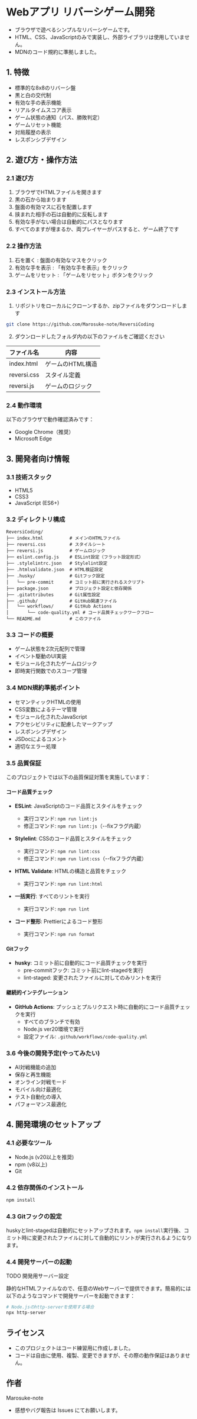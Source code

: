# Webアプリ リバーシゲーム開発

- ブラウザで遊べるシンプルなリバーシゲームです。
- HTML、CSS、JavaScriptのみで実装し、外部ライブラリは使用していません。
- MDNのコード規約に準拠しました。

## 1. 特徴

- 標準的な8x8のリバーシ盤
- 黒と白の交代制
- 有効な手の表示機能
- リアルタイムスコア表示
- ゲーム状態の通知（パス、勝敗判定）
- ゲームリセット機能
- 対局履歴の表示
- レスポンシブデザイン

## 2. 遊び方・操作方法

### 2.1 遊び方

1. ブラウザでHTMLファイルを開きます
2. 黒の石から始まります
3. 盤面の有効マスに石を配置します
4. 挟まれた相手の石は自動的に反転します
5. 有効な手がない場合は自動的にパスとなります
6. すべてのますが埋まるか、両プレイヤーがパスすると、ゲーム終了です

### 2.2 操作方法

1. 石を置く : 盤面の有効なマスをクリック
2. 有効な手を表示 : 「有効な手を表示」をクリック
3. ゲームをリセット : 「ゲームをリセット」ボタンをクリック

### 2.3 インストール方法

1. リポジトリをローカルにクローンするか、zipファイルをダウンロードします

```bash
git clone https://github.com/Marosuke-note/ReversiCoding
```

2. ダウンロードしたフォルダ内の以下のファイルをご確認ください

| ファイル名  | 内容             |
| ----------- | ---------------- |
| index.html  | ゲームのHTML構造 |
| reversi.css | スタイル定義     |
| reversi.js  | ゲームのロジック |

### 2.4 動作環境

以下のブラウザで動作確認済みです：

- Google Chrome（推奨）
- Microsoft Edge

## 3. 開発者向け情報

### 3.1 技術スタック

- HTML5
- CSS3
- JavaScript (ES6+)

### 3.2 ディレクトリ構成

```
ReversiCoding/
├── index.html          # メインのHTMLファイル
├── reversi.css         # スタイルシート
├── reversi.js          # ゲームロジック
├── eslint.config.js    # ESLint設定（フラット設定形式）
├── .stylelintrc.json   # Stylelint設定
├── .htmlvalidate.json  # HTML検証設定
├── .husky/             # Gitフック設定
│   └── pre-commit      # コミット前に実行されるスクリプト
├── package.json        # プロジェクト設定と依存関係
├── .gitattributes      # Git属性設定
├── .github/            # GitHub関連ファイル
│   └── workflows/      # GitHub Actions
│       └── code-quality.yml # コード品質チェックワークフロー
└── README.md           # このファイル
```

### 3.3 コードの概要

- ゲーム状態を2次元配列で管理
- イベント駆動のUI実装
- モジュール化されたゲームロジック
- 即時実行関数でのスコープ管理

### 3.4 MDN規約準拠ポイント

- セマンティックHTMLの使用
- CSS変数によるテーマ管理
- モジュール化されたJavaScript
- アクセシビリティに配慮したマークアップ
- レスポンシブデザイン
- JSDocによるコメント
- 適切なエラー処理

### 3.5 品質保証

このプロジェクトでは以下の品質保証対策を実施しています：

#### コード品質チェック

- **ESLint**: JavaScriptのコード品質とスタイルをチェック

  - 実行コマンド: `npm run lint:js`
  - 修正コマンド: `npm run lint:js`（--fixフラグ内蔵）

- **Stylelint**: CSSのコード品質とスタイルをチェック

  - 実行コマンド: `npm run lint:css`
  - 修正コマンド: `npm run lint:css`（--fixフラグ内蔵）

- **HTML Validate**: HTMLの構造と品質をチェック

  - 実行コマンド: `npm run lint:html`

- **一括実行**: すべてのリントを実行

  - 実行コマンド: `npm run lint`

- **コード整形**: Prettierによるコード整形
  - 実行コマンド: `npm run format`

#### Gitフック

- **husky**: コミット前に自動的にコード品質チェックを実行
  - pre-commitフック: コミット前にlint-stagedを実行
  - lint-staged: 変更されたファイルに対してのみリントを実行

#### 継続的インテグレーション

- **GitHub Actions**: プッシュとプルリクエスト時に自動的にコード品質チェックを実行
  - すべてのブランチで有効
  - Node.js ver20環境で実行
  - 設定ファイル: `.github/workflows/code-quality.yml`

### 3.6 今後の開発予定(やってみたい)

- AI対戦機能の追加
- 保存と再生機能
- オンライン対戦モード
- モバイル向け最適化
- テスト自動化の導入
- パフォーマンス最適化

## 4. 開発環境のセットアップ

### 4.1 必要なツール

- Node.js (v20以上を推奨)
- npm (v8以上)
- Git

### 4.2 依存関係のインストール

```bash
npm install
```

### 4.3 Gitフックの設定

huskyとlint-stagedは自動的にセットアップされます。`npm install`実行後、コミット時に変更されたファイルに対して自動的にリントが実行されるようになります。

### 4.4 開発サーバーの起動

TODO 開発用サーバー設定

静的なHTMLファイルなので、任意のWebサーバーで提供できます。簡易的には以下のようなコマンドで開発サーバーを起動できます：

```bash
# Node.jsのhttp-serverを使用する場合
npx http-server

```

## ライセンス

- このプロジェクトはコード練習用に作成しました。
- コードは自由に使用、複製、変更できますが、その際の動作保証はありません。

## 作者

Marosuke-note

- 感想やバグ報告は Issues にてお願いします。
